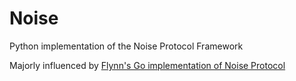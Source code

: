 # Noise

Python implementation of the Noise Protocol Framework

Majorly influenced by [Flynn's Go implementation of Noise Protocol](https://github.com/flynn/noise)